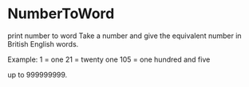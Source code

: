 # NumberToWord

print number to word Take a number and give the equivalent number in British English words.

Example: 1 = one 21 = twenty one 105 = one hundred and five

up to 999999999.
